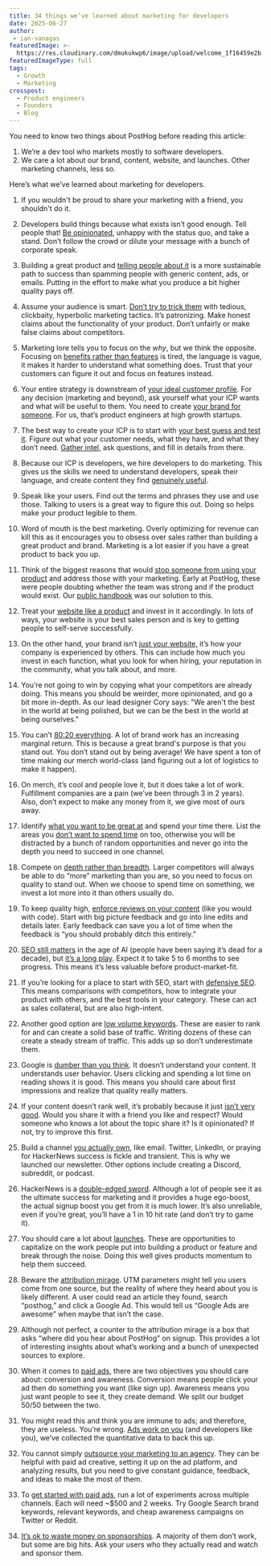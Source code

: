 ```yaml
---
title: 34 things we’ve learned about marketing for developers
date: 2025-06-27
author:
 - ian-vanagas
featuredImage: >-
  https://res.cloudinary.com/dmukukwp6/image/upload/welcome_1f16459e2b.png
featuredImageType: full
tags:
  - Growth
  - Marketing
crosspost:
  - Product engineers
  - Founders
  - Blog
---
```


You need to know two things about PostHog before reading this article:

1. We’re a dev tool who markets mostly to software developers.
2. We care a lot about our brand, content, website, and launches. Other marketing channels, less so.

Here’s what we’ve learned about marketing for developers.

1. If you wouldn't be proud to share your marketing with a friend, you shouldn't do it.

2. Developers build things because what exists isn’t good enough. Tell people that! [Be opinionated](/handbook/growth/marketing#1-be-opinionated), unhappy with the status quo, and take a stand. Don’t follow the crowd or dilute your message with a bunch of corporate speak. 

3. Building a great product and [telling people about it](/handbook/growth/marketing#2-pull-dont-push) is a more sustainable path to success than spamming people with generic content, ads, or emails. Putting in the effort to make what you produce a bit higher quality pays off. 

4. Assume your audience is smart. [Don’t try to trick them](/handbook/growth/marketing#3-no-sneaky-shit) with tedious, clickbaity, hyperbolic marketing tactics. It’s patronizing. Make honest claims about the functionality of your product. Don’t unfairly or make false claims about competitors.

5. Marketing lore tells you to focus on the *why*, but we think the opposite. Focusing on [benefits rather than features](/founders/features-sell) is tired, the language is vague, it makes it harder to understand what something does. Trust that your customers can figure it out and focus on features instead. 

6. Your entire strategy is downstream of [your ideal customer profile](/newsletter/ideal-customer-profile-framework#2-your-entire-strategy-is-downstream-of-your-icp). For any decision (marketing and beyond), ask yourself what your ICP wants and what will be useful to them. You need to create [your brand for someone](/blog/brand#you-need-to-create-your-brand-for-someone). For us, that’s product engineers at high growth startups.

7. The best way to create your ICP is to start with [your best guess and test it](/newsletter/ideal-customer-profile-framework#3-start-with-your-best-guess-and-test-it). Figure out what your customer needs, what they have, and what they don’t need. [Gather intel,](/newsletter/ideal-customer-profile-framework#4-gather-intel-every-way-you-can) ask questions, and fill in details from there.

8. Because our ICP is developers, we hire developers to do marketing. This gives us the skills we need to understand developers, speak their language, and create content they find [genuinely useful](/founders/dev-marketing-for-startups).

9. Speak like your users. Find out the terms and phrases they use and use those. Talking to users is a great way to figure this out. Doing so helps make your product legible to them. 

10. Word of mouth is the best marketing. Overly optimizing for revenue can kill this as it encourages you to obsess over sales rather than building a great product and brand. Marketing is a lot easier if you have a great product to back you up.

11. Think of the biggest reasons that would [stop someone from using your product](/blog/brand#what-would-stop-me-from-using-this-thing) and address those with your marketing. Early at PostHog, these were people doubting whether the team was strong and if the product would exist. Our [public handbook](/handbook) was our solution to this.

12. Treat your [website like a product](/handbook/how-we-get-users#we-happily-spend-lots-of-money-on-our-website) and invest in it accordingly. In lots of ways, your website is your best sales person and is key to getting people to self-serve successfully. 

13. On the other hand, your brand isn’t [just your website,](/blog/brand#your-brand-isnt-just-your-website) it’s how your company is experienced by others. This can include how much you invest in each function, what you look for when hiring, your reputation in the community, what you talk about, and more.

14. You’re not going to win by copying what your competitors are already doing. This means you should be weirder, more opinionated, and go a bit more in-depth. As our lead designer Cory says: "We aren't the best in the world at being polished, but we can be the best in the world at being ourselves."

15. You can’t [80:20 everything](/blog/brand#you-cant-8020-everything). A lot of brand work has an increasing marginal return. This is because a great brand's purpose is that you stand out. You don’t stand out by being average! We have spent a ton of time making our merch world-class (and figuring out a lot of logistics to make it happen). 

16. On merch, it’s cool and people love it, but it does take a lot of work. Fulfillment companies are a pain (we’ve been through 3 in 2 years). Also, don’t expect to make any money from it, we give most of ours away.

17. Identify [what you want to be great at](/newsletter/b2b-startup-marketing-strategy#1-prioritize-what-you-care-about-) and spend your time there. List the areas you [don’t want to spend time](/handbook/growth/marketing#things-we-dont-want-to-spend-time-on) on too, otherwise you will be distracted by a bunch of random opportunities and never go into the depth you need to succeed in one channel. 

18. Compete on [depth rather than breadth](/newsletter/b2b-startup-marketing-strategy#2-compete-on-depth-not-breadth-). Larger competitors will always be able to do “more” marketing than you are, so you need to focus on quality to stand out. When we choose to spend time on something, we invest a lot more into it than others usually do.

19. To keep quality high, [enforce reviews on your content](/founders/dev-marketing-for-startups#enforce-code-reviews-on-your-content) (like you would with code). Start with big picture feedback and go into line edits and details later. Early feedback can save you a lot of time when the feedback is “you should probably ditch this entirely.”

20. [SEO still matters](/newsletter/seo-for-startups#9-yes-your-startup-still-needs-seo) in the age of AI (people have been saying it’s dead for a decade), but [it’s a long play](/newsletter/b2b-startup-marketing-strategy#7-invest-in-seo-after-product-market-fit-). Expect it to take 5 to 6 months to see progress. This means it’s less valuable before product-market-fit. 

21. If you’re looking for a place to start with SEO, start with [defensive SEO](/newsletter/seo-for-startups#1-start-with-defensive-seo). This means comparisons with competitors, how to integrate your product with others, and the best tools in your category. These can act as sales collateral, but are also high-intent.

22. Another good option are [low volume keywords](/newsletter/seo-for-startups#3-low-volume--a-problem-you-solve--winning). These are easier to rank for and can create a solid base of traffic. Writing dozens of these can create a steady stream of traffic. This adds up so don’t underestimate them.

23. Google is [dumber than you think](/newsletter/seo-for-startups#4-google-is-dumber-than-you-think). It doesn’t understand your content. It understands user behavior. Users clicking and spending a lot time on reading shows it is good. This means you should care about first impressions and realize that quality really matters. 

24. If your content doesn’t rank well, it’s probably because it just [isn’t very good](/newsletter/seo-for-startups#7-your-great-content-probably-sucks). Would you share it with a friend you like and respect? Would someone who knows a lot about the topic share it? Is it opinionated? If not, try to improve this first. 

25. Build a channel [you actually own](/newsletter/b2b-startup-marketing-strategy#3-build-a-channel-you-truly-own-), like email. Twitter, LinkedIn, or praying for HackerNews success is fickle and transient. This is why we launched our newsletter. Other options include creating a Discord, subreddit, or podcast. 

26. HackerNews is a [double-edged sword](/founders/dev-marketing-for-startups#hacker-news-is-a-double-edged-sword). Although a lot of people see it as the ultimate success for marketing and it provides a huge ego-boost, the actual signup boost you get from it is much lower. It’s also unreliable, even if you’re great, you’ll have a 1 in 10 hit rate (and don’t try to game it).

27. You should care a lot about [launches](/handbook/growth/marketing#things-we-want-to-be-brilliant-at). These are opportunities to capitalize on the work people put into building a product or feature and break through the noise. Doing this well gives products momentum to help them succeed.

28. Beware the [attribution mirage](/founders/dev-marketing-for-startups#beware-the-attribution-mirage). UTM parameters might tell you users come from one source, but the reality of where they heard about you is likely different. A user could read an article they found, search “posthog,” and click a Google Ad. This would tell us “Google Ads are awesome” when maybe that isn’t the case. 

29. Although not perfect, a counter to the attribution mirage is a box that asks “where did you hear about PostHog” on signup. This provides a lot of interesting insights about what’s working and a bunch of unexpected sources to explore.

30. When it comes to [paid ads](/founders/dev-marketing-paid-ads#all-paid-ads-are-basically-the-same), there are two objectives you should care about: conversion and awareness. Conversion means people click your ad then do something you want (like sign up). Awareness means you just want people to see it, they create demand. We split our budget 50/50 between the two.

31. You might read this and think you are immune to ads; and therefore, they are useless. You’re wrong. [Ads work on you](/founders/dev-marketing-paid-ads#paid-ads-dont-work-on-developers) (and developers like you), we’ve collected the quantitative data to back this up.

32. You cannot simply [outsource your marketing to an agency](/founders/dev-marketing-paid-ads#an-agency-will-solve-all-your-problems). They can be helpful with paid ad creative, setting it up on the ad platform, and analyzing results, but you need to give constant guidance, feedback, and ideas to make the most of them.

33. To [get started with paid ads](/founders/dev-marketing-paid-ads#how-to-get-started-with-paid-ads), run a lot of experiments across multiple channels. Each will need ~$500 and 2 weeks. Try Google Search brand keywords, relevant keywords, and cheap awareness campaigns on Twitter or Reddit. 

34. [It’s ok to waste money on sponsorships](/founders/dev-marketing-for-startups#its-ok-to-waste-money-on-sponsorships). A majority of them don’t work, but some are big hits. Ask your users who they actually read and watch and sponsor them.